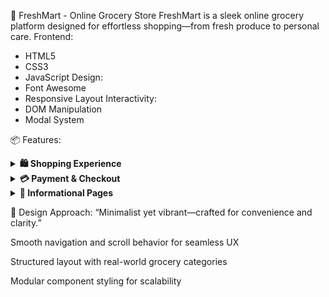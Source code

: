 🛒 FreshMart - Online Grocery Store
FreshMart is a sleek online grocery platform designed for effortless shopping—from fresh produce to personal care.
Frontend:
  - HTML5
  - CSS3
  - JavaScript
Design:
  - Font Awesome
  - Responsive Layout
Interactivity:
  - DOM Manipulation
  - Modal System

📦 Features:
<details> <summary><strong>🛍️ Shopping Experience</strong></summary>

Live category filtering (fruits, vegetables, snacks, etc.)

Search bar for instant product lookup

Dynamic cart sidebar with item count and total

</details>

<details> <summary><strong>💳 Payment & Checkout</strong></summary>

Multi-option payment modal: UPI, Card, Net Banking, COD

Simulated order confirmation and cart total preview

</details>

<details> <summary><strong>📜 Informational Pages</strong></summary>

“About Us” for customer trust

“Contact” with email, phone, and address info

Social media links for community engagement

</details>

🧠 Design Approach:
“Minimalist yet vibrant—crafted for convenience and clarity.”

Smooth navigation and scroll behavior for seamless UX

Structured layout with real-world grocery categories

Modular component styling for scalability